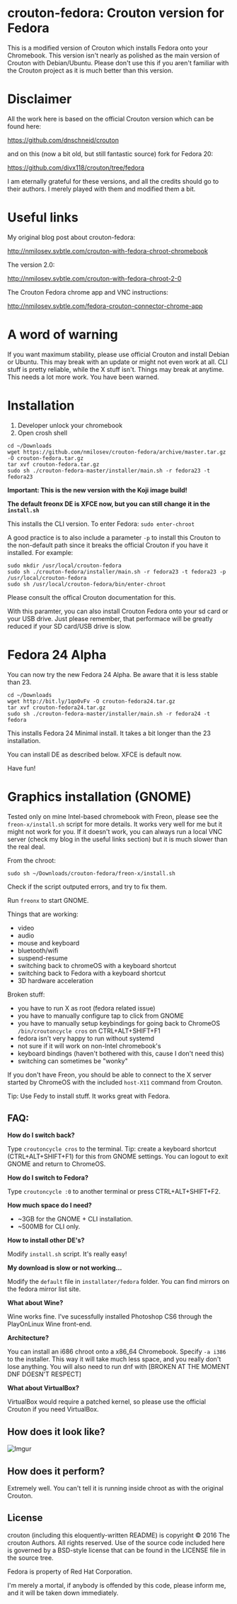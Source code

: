 crouton-fedora: Crouton version for Fedora
=================================================

This is a modified version of Crouton which installs Fedora onto your Chromebook.
This version isn't nearly as polished as the main version of Crouton with Debian/Ubuntu.
Please don't use this if you aren't familiar with the Crouton project as it is much better
than this version.

Disclaimer
=================================================

All the work here is based on the official Crouton version which can be found here:

https://github.com/dnschneid/crouton

and on this (now a bit old, but still fantastic source) fork for Fedora 20:

https://github.com/divx118/crouton/tree/fedora

I am eternally grateful for these versions, and all the credits should go to their authors.
I merely played with them and modified them a bit.

Useful links
=================================================

My original blog post about crouton-fedora:

http://nmilosev.svbtle.com/crouton-with-fedora-chroot-chromebook

The version 2.0:

http://nmilosev.svbtle.com/crouton-with-fedora-chroot-2-0

The Crouton Fedora chrome app and VNC instructions:

http://nmilosev.svbtle.com/fedora-crouton-connector-chrome-app

A word of warning
=================================================

If you want maximum stability, please use official Crouton and install Debian or Ubuntu.
This may break with an update or might not even work at all. CLI stuff is pretty reliable,
while the X stuff isn't. Things may break at anytime. This needs a lot more work.
You have been warned.

Installation
=================================================

1. Developer unlock your chromebook
2. Open crosh shell

```
cd ~/Downloads
wget https://github.com/nmilosev/crouton-fedora/archive/master.tar.gz -O crouton-fedora.tar.gz
tar xvf crouton-fedora.tar.gz
sudo sh ./crouton-fedora-master/installer/main.sh -r fedora23 -t fedora23
```

**Important: This is the new version with the Koji image build!**

**The default freonx DE is XFCE now, but you can still change it in the ```install.sh```**

This installs the CLI version. To enter Fedora: ```sudo enter-chroot```

A good practice is to also include a parameter ```-p``` to install this Crouton to the non-default path
since it breaks the official Crouton if you have it installed. For example:

```
sudo mkdir /usr/local/crouton-fedora
sudo sh ./crouton-fedora/installer/main.sh -r fedora23 -t fedora23 -p /usr/local/crouton-fedora
sudo sh /usr/local/crouton-fedora/bin/enter-chroot
```

Please consult the offical Crouton documentation for this.

With this paramter, you can also install Crouton Fedora onto your sd card or your USB drive. Just please
remember, that performace will be greatly reduced if your SD card/USB drive is slow.

Fedora 24 Alpha
=================================================

You can now try the new Fedora 24 Alpha. Be aware that it is less stable than 23.

```
cd ~/Downloads
wget http://bit.ly/1qo0vFv -O crouton-fedora24.tar.gz
tar xvf crouton-fedora24.tar.gz
sudo sh ./crouton-fedora-master/installer/main.sh -r fedora24 -t fedora
```

This installs Fedora 24 Minimal install. It takes a bit longer than the 23 installation.

You can install DE as described below. XFCE is default now.

Have fun!

Graphics installation (GNOME)
=================================================

Tested only on mine Intel-based chromebook with Freon, please see the ```freon-x/install.sh```
script for more details. It works very well for me but it might not work for you. If it doesn't work,
you can always run a local VNC server (check my blog in the useful links section) but it is much slower
than the real deal.

From the chroot:

```
sudo sh ~/Downloads/crouton-fedora/freon-x/install.sh
```

Check if the script outputed errors, and try to fix them.

Run ```freonx``` to start GNOME.

Things that are working:

- video
- audio
- mouse and keyboard
- bluetooth/wifi
- suspend-resume
- switching back to chromeOS with a keyboard shortcut
- switching back to Fedora with a keyboard shortcut
- 3D hardware acceleration

Broken stuff:

- you have to run X as root (fedora related issue)
- you have to manually configure tap to click from GNOME
- you have to manually setup keybindings for going back to ChromeOS ```/bin/croutoncycle cros``` on CTRL+ALT+SHIFT+F1
- fedora isn't very happy to run without systemd
- not sure if it will work on non-Intel chromebook's
- keyboard bindings (haven't bothered with this, cause I don't need this)
- switching can sometimes be "wonky"

If you don't have Freon, you should be able to connect to the X server started by ChromeOS
with the included ```host-X11``` command from Crouton.

Tip: Use Fedy to install stuff. It works great with Fedora.

FAQ:
---

**How do I switch back?**

Type ```croutoncycle cros``` to the terminal. Tip: create a keyboard shortcut (CTRL+ALT+SHIFT+F1) for this
from GNOME settings. You can logout to exit GNOME and return to ChromeOS.

**How do I switch to Fedora?**

Type ```croutoncycle :0``` to another terminal or press CTRL+ALT+SHIFT+F2.

**How much space do I need?**

- ~3GB for the GNOME + CLI installation.
- ~500MB for CLI only.

**How to install other DE's?**

Modify ```install.sh``` script. It's really easy!

**My download is slow or not working...**

Modify the ```default``` file in ```installater/fedora``` folder. You can find mirrors on the
fedora mirror list site.

**What about Wine?**

Wine works fine. I've sucessfully installed Photoshop CS6 through the PlayOnLinux Wine front-end.

**Architecture?**

You can install an i686 chroot onto a x86_64 Chromebook. Specify ```-a i386``` to the installer. This way it will take
much less space, and you really don't lose anything. You will also need to run dnf with [BROKEN AT THE MOMENT DNF DOESN'T RESPECT]

**What about VirtualBox?**

VirtualBox would require a patched kernel, so please use the official Crouton if you need VirtualBox.

How does it look like?
---
![Imgur](http://i.imgur.com/J9RzbVo.jpg)

How does it perform?
---

Extremely well. You can't tell it is running inside chroot as with the original Crouton.

License
-------
crouton (including this eloquently-written README) is copyright &copy; 2016 The
crouton Authors. All rights reserved. Use of the source code included here is
governed by a BSD-style license that can be found in the LICENSE file in the
source tree.

Fedora is property of Red Hat Corporation.

I'm merely a mortal, if anybody is offended by this code, please inform me, and it
will be taken down immediately.
